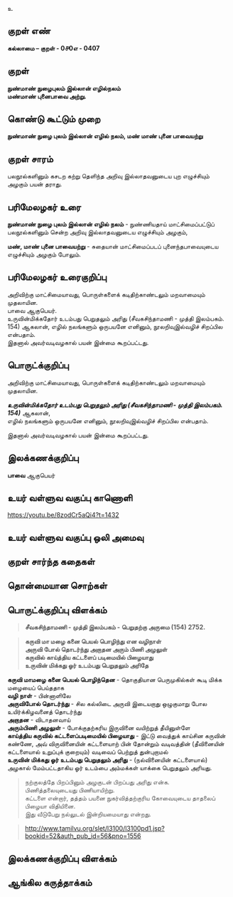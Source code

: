 உ

## குறள் எண் 

**கல்லாமை – குறள் - 0௪0எ - 0407**  

## குறள் 

**நுண்மாண் நுழைபுலம் இல்லான் எழில்நலம்   
மண்மாண் புனைபாவை அற்று.**

## கொண்டு கூட்டும் முறை

**நுண்மாண் நுழை புலம் இல்லான் எழில் நலம், மண் மாண் புனை பாவையற்று**

## குறள் சாரம் 

பலநூல்களினும் கசடற கற்று தெளிந்த அறிவு இல்லாதவனுடைய புற எழுச்சியும் அழகும் பயன் தராது.  

## பரிமேலழகர் உரை

**நுண்மாண் நுழை புலம் இல்லான் எழில் நலம்** - நுண்ணியதாய் மாட்சிமைப்பட்டுப் பலநூல்களினும் சென்ற அறிவு இல்லாதவனுடைய எழுச்சியும் அழகும்,  

**மண், மாண் புனை பாவையற்று** - சுதையான் மாட்சிமைப்படப் புனைந்தபாவையுடைய எழுச்சியும் அழகும் போலும்.  

## பரிமேலழகர் உரைகுறிப்பு   

அறிவிற்கு மாட்சிமையாவது, பொருள்களைக் கடிதிற்காண்டலும் மறவாமையும் முதலாயின.  
பாவை ஆகுபெயர்.  
உருவின்மிக்கதோர் உடம்பது பெறுதலும் அரிது (சீவகசிந்தாமணி - முத்தி இலம்பகம். 154) ஆகலான், எழில் நலங்களும் ஒருபயனே எனினும், நூலறிவுஇல்வழிச் சிறப்பில என்பதாம்.    
இதனால் அவர்வடிவழகால் பயன் இன்மை கூறப்பட்டது.  

## பொருட்க்குறிப்பு 

அறிவிற்கு மாட்சிமையாவது, பொருள்களைக் கடிதிற்காண்டலும் மறவாமையும் முதலாயின.  
  
_**உருவின்மிக்கதோர் உடம்பது பெறுதலும் அரிது (சீவகசிந்தாமணி - முத்தி இலம்பகம். 154)**_ ஆகலான்,  
எழில் நலங்களும் ஒருபயனே எனினும், நூலறிவுஇல்வழிச் சிறப்பில என்பதாம்.  

இதனால் அவர்வடிவழகால் பயன் இன்மை கூறப்பட்டது.    

## இலக்கணக்குறிப்பு  

**பாவை** ஆகுபெயர்  

## உயர் வள்ளுவ வகுப்பு காணொளி

https://youtu.be/8zodCr5aQi4?t=1432

## உயர் வள்ளுவ வகுப்பு ஒலி அமைவு 

 
## குறள் சார்ந்த கதைகள் 


## தொன்மையான சொற்கள்


## பொருட்க்குறிப்பு விளக்கம்

>**சீவகசிந்தாமணி - முத்தி இலம்பகம் - பெறுதற்கு அருமை (154) 2752.**  

>**கருவி மா மழை கனை பெயல் பொழிந்து என வழிநாள்  
>அருவி போல் தொடர்ந்து அறாதன அரும் பிணி அழலுள்  
>கருவில் காய்த்திய கட்டளைப் படிமையில் பிழையாது  
>உருவின் மிக்கது ஓர் உடம்பது பெறுதலும் அரிதே**  

**கருவி மாமழை கனை பெயல் பொழிந்தென** - தொகுதியான பெருமுகில்கள் கூடி மிக்க மழையைப் பெய்ததாக  
**வழி நாள்** - பின்னாளிலே  
**அருவிபோல் தொடர்ந்து** - சில கல்லிடை அருவி இடையறாது ஒழுகுமாறு போல உயிர்க்கிழவனைத் தொடர்ந்து   
**அறாதன** - விடாதனவாய்  
**அரும்பிணி அழலுள்** - போக்குதற்கரிய இருவினை வயிற்றுத் தீயினுள்ளே  
**காய்த்திய கருவில் கட்டளைப்படிமையில் பிழையாது** - இட்டு வைத்துக் காய்சின கருவின் கண்ணே, அவ் விருவினையின் கட்டளையாற் பின் தோன்றும் வடிவத்தின் (தீவினையின் கட்டளையால் உறுப்புக் குறையும்) வடிவைப் பெற்றுத் துன்புறாமல்   
**உருவின் மிக்கது ஓர் உடம்பது பெறுதலும் அரிது** - (நல்வினையின் கட்டளையால்) அழகால் மேம்பட்டதாகிய ஓர் உடம்பை அம்மக்கள் யாக்கை பெறுதலும் அரியது.  


>நற்குலத்தே பிறப்பினும் அழகுடன் பிறப்பது அரிது என்க.  
>பிணித்தலையுடையது பிணியாயிற்று.   
>கட்டளை என்றார், தத்தம் பயனை நுகர்வித்தற்குரிய கோவையுடைய தாதலைப் பிழையா விதியினை.  
>இது வீடுபேறு நல்லுடல் இன்றியமையாது என்றது.  

>http://www.tamilvu.org/slet/l3100/l3100pd1.jsp?bookid=52&auth_pub_id=56&pno=1556

## இலக்கணக்குறிப்பு விளக்கம்


## ஆங்கில கருத்தாக்கம் 


